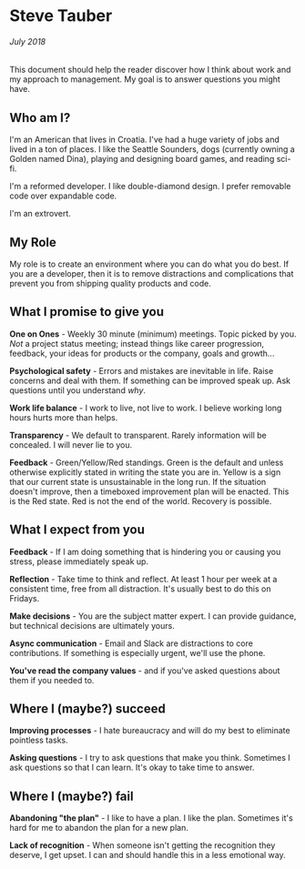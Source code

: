 # Steve Tauber

###### July 2018

This document should help the reader discover how I think about work and my approach to management. My goal is to answer questions you might have.

## Who am I?

I'm an American that lives in Croatia. I've had a huge variety of jobs and lived in a ton of places. I like the Seattle Sounders, dogs (currently owning a Golden named Dina), playing and designing board games, and reading sci-fi.

I'm a reformed developer. I like double-diamond design. I prefer removable code over expandable code.

I'm an extrovert.

## My Role

My role is to create an environment where you can do what you do best. If you are a developer, then it is to remove distractions and complications that prevent you from shipping quality products and code.

## What I promise to give you

**One on Ones** - Weekly 30 minute (minimum) meetings. Topic picked by you. *Not* a project status meeting; instead things like career progression, feedback, your ideas for products or the company, goals and growth...

**Psychological safety** - Errors and mistakes are inevitable in life. Raise concerns and deal with them. If something can be improved speak up. Ask questions until you understand *why*.

**Work life balance** - I work to live, not live to work. I believe working long hours hurts more than helps.

**Transparency** - We default to transparent. Rarely information will be concealed. I will never lie to you.

**Feedback** - Green/Yellow/Red standings. Green is the default and unless otherwise explicitly stated in writing the state you are in. Yellow is a sign that our current state is unsustainable in the long run. If the situation doesn't improve, then a timeboxed improvement plan will be enacted. This is the Red state. Red is not the end of the world. Recovery is possible.

## What I expect from you

**Feedback** - If I am doing something that is hindering you or causing you stress, please immediately speak up.

**Reflection** - Take time to think and reflect. At least 1 hour per week at a consistent time, free from all distraction. It's usually best to do this on Fridays.

**Make decisions** - You are the subject matter expert. I can provide guidance, but technical decisions are ultimately yours.

**Async communication** - Email and Slack are distractions to core contributions. If something is especially urgent, we'll use the phone.

**You've read the company values** - and if you've asked questions about them if you needed to.

## Where I (maybe?) succeed

**Improving processes** - I hate bureaucracy and will do my best to eliminate pointless tasks.

**Asking questions** - I try to ask questions that make you think. Sometimes I ask questions so that I can learn.  It's okay to take time to answer.

## Where I (maybe?) fail

**Abandoning "the plan"** - I like to have a plan. I like the plan. Sometimes it's hard for me to abandon the plan for a new plan.

**Lack of recognition** - When someone isn't getting the recognition they deserve, I get upset. I can and should handle this in a less emotional way.
